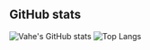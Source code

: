 
## GitHub stats
![Vahe's GitHub stats](https://github-readme-stats.vercel.app/api?username=w33bvGL&show_icons=true&theme=dark)
![Top Langs](https://github-readme-stats.vercel.app/api/top-langs/?username=w33bvGL&layout=compact&theme=dark&langs_count=22)



